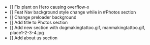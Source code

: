 - [] Fix plant on Hero causing overflow-x
- [] Feat Nav background style change while in #Photos section
- [] Change preloader background
- [] Add title to Photos section
- [] Add new section with dogmakingtattoo.gif, manmakingtattoo.gif, place1-2-3-4.jpg
- [] Add about us section
